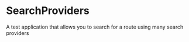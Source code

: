 # SearchProviders
A test application that allows you to search for a route using many search providers

